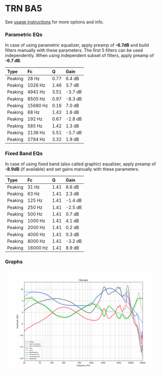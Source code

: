 # TRN BA5
See [usage instructions](https://github.com/jaakkopasanen/AutoEq#usage) for more options and info.

### Parametric EQs
In case of using parametric equalizer, apply preamp of **-6.7dB** and build filters manually
with these parameters. The first 5 filters can be used independently.
When using independent subset of filters, apply preamp of **-6.7 dB**.

| Type    | Fc       |    Q | Gain    |
|:--------|:---------|:-----|:--------|
| Peaking | 28 Hz    | 0.77 | 6.4 dB  |
| Peaking | 1026 Hz  | 1.46 | 3.7 dB  |
| Peaking | 4941 Hz  | 3.51 | -3.7 dB |
| Peaking | 8505 Hz  | 0.97 | -8.3 dB |
| Peaking | 15680 Hz | 0.16 | 7.0 dB  |
| Peaking | 68 Hz    | 1.42 | 1.6 dB  |
| Peaking | 192 Hz   | 0.67 | -2.8 dB |
| Peaking | 585 Hz   | 1.42 | 1.3 dB  |
| Peaking | 2136 Hz  | 5.51 | -3.7 dB |
| Peaking | 2784 Hz  | 3.32 | 1.9 dB  |

### Fixed Band EQs
In case of using fixed band (also called graphic) equalizer, apply preamp of **-8.9dB**
(if available) and set gains manually with these parameters.

| Type    | Fc       |    Q | Gain    |
|:--------|:---------|:-----|:--------|
| Peaking | 31 Hz    | 1.41 | 6.6 dB  |
| Peaking | 63 Hz    | 1.41 | 2.3 dB  |
| Peaking | 125 Hz   | 1.41 | -1.4 dB |
| Peaking | 250 Hz   | 1.41 | -2.5 dB |
| Peaking | 500 Hz   | 1.41 | 0.7 dB  |
| Peaking | 1000 Hz  | 1.41 | 4.1 dB  |
| Peaking | 2000 Hz  | 1.41 | 0.2 dB  |
| Peaking | 4000 Hz  | 1.41 | 0.3 dB  |
| Peaking | 8000 Hz  | 1.41 | -3.2 dB |
| Peaking | 16000 Hz | 1.41 | 8.9 dB  |

### Graphs
![](./TRN%20BA5.png)